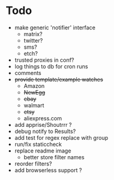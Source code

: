 # Todo
- make generic 'notifier' interface
    - matrix?
    - twitter?
    - sms?
    - etch?
- trusted proxies in conf?
- log things to db for cron runs 
- comments
- ~~provide template/example watches~~
    - Amazon
    - ~~NewEgg~~
    - ~~ebay~~
    - walmart
    - ~~etsy~~
    - aliexpress.com
- add apprise/Shoutrrr ?
- debug notify to Results?
- add test for regex replace with group
- run/fix staticcheck
- replace readme image
    - better store filter names
- reorder filters?
- add browserless support ?